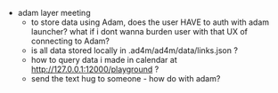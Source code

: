   * adam layer meeting
    * to store data using Adam, does the user HAVE to auth with adam launcher? what if i dont wanna burden user with that UX of connecting to Adam?
    * is all data stored locally in .ad4m/ad4m/data/links.json ?
    * how to query data i made in calendar at http://127.0.0.1:12000/playground ?
    * send the text hug to someone - how do with adam?